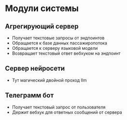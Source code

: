 # Модули системы

## Агрегирующий сервер

* Получает текстовые запросы от эндпоинтов
* Обращается к базе данных пассажиропотока
* Обращается к серверу языковой модели
* Возвращает текстовый ответ вебхуком на эндпоинт

## Сервер нейросети

* Тут магический двойной проход llm

## Телеграмм бот

* Получает текстовый запрос от пользователя
* Держит вебхук для ответных сообщений от сервера